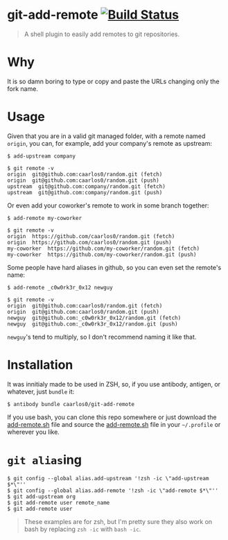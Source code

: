# git-add-remote [![Build Status](https://travis-ci.org/caarlos0/git-add-remote.svg?branch=master)](https://travis-ci.org/caarlos0/git-add-remote)

> A shell plugin to easily add remotes to git repositories.

# Why

It is so damn boring to type or copy and paste the URLs changing only the
fork name.

# Usage

Given that you are in a valid git managed folder, with a remote named `origin`,
you can, for example, add your company's remote as upstream:

```console
$ add-upstream company

$ git remote -v
origin  git@github.com:caarlos0/random.git (fetch)
origin  git@github.com:caarlos0/random.git (push)
upstream  git@github.com:company/random.git (fetch)
upstream  git@github.com:company/random.git (push)
```

Or even add your coworker's remote to work in some branch together:

```console
$ add-remote my-coworker

$ git remote -v
origin  https://github.com/caarlos0/random.git (fetch)
origin  https://github.com/caarlos0/random.git (push)
my-coworker  https://github.com/my-coworker/random.git (fetch)
my-coworker  https://github.com/my-coworker/random.git (push)
```

Some people have hard aliases in github, so you can even set the remote's name:

```console
$ add-remote _c0w0rk3r_0x12 newguy

$ git remote -v
origin  git@github.com:caarlos0/random.git (fetch)
origin  git@github.com:caarlos0/random.git (push)
newguy  git@github.com:_c0w0rk3r_0x12/random.git (fetch)
newguy  git@github.com:_c0w0rk3r_0x12/random.git (push)
```

`newguy`'s tend to multiply, so I don't recommend naming it like that.

# Installation

It was innitialy made to be used in ZSH, so, if you use antibody, antigen, or
whatever, just `bundle` it:

```console
$ antibody bundle caarlos0/git-add-remote
```

If you use bash, you can clone this repo somewhere or just download the
[add-remote.sh](/add-remote.sh) file and source the
[add-remote.sh](/add-remote.sh) file in your `~/.profile` or wherever you like.


# `git alias`ing

```console
$ git config --global alias.add-upstream '!zsh -ic \"add-upstream $*\"''
$ git config --global alias.add-remote '!zsh -ic \"add-remote $*\"''
$ git add-upstream org
$ git add-remote user remote_name
$ git add-remote user
```

> These examples are for zsh, but I'm pretty sure they also work on bash by
replacing `zsh -ic` with `bash -ic`.

